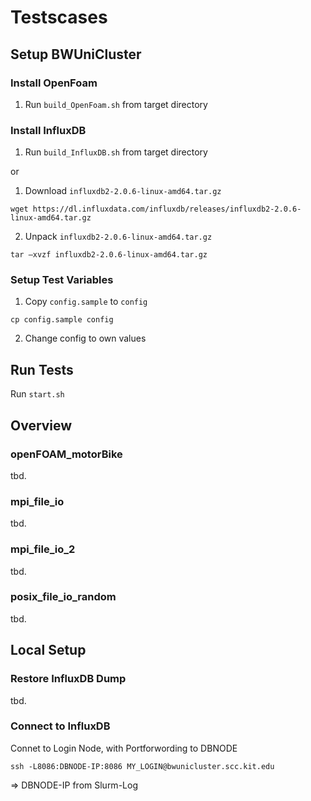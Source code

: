 # Testscases

## Setup BWUniCluster

### Install OpenFoam

1. Run `build_OpenFoam.sh` from target directory

### Install InfluxDB

1. Run `build_InfluxDB.sh` from target directory

or

1. Download `influxdb2-2.0.6-linux-amd64.tar.gz`

```shell
wget https://dl.influxdata.com/influxdb/releases/influxdb2-2.0.6-linux-amd64.tar.gz
```
2. Unpack `influxdb2-2.0.6-linux-amd64.tar.gz`

```shell
tar –xvzf influxdb2-2.0.6-linux-amd64.tar.gz
```

### Setup Test Variables 

1. Copy `config.sample` to `config`

```shell
cp config.sample config
```

2. Change config to own values


## Run Tests

Run `start.sh`


## Overview 
### openFOAM_motorBike
tbd.
### mpi_file_io
tbd.
### mpi_file_io_2
tbd.
### posix_file_io_random
tbd.


## Local Setup

### Restore InfluxDB Dump

tbd.

### Connect to InfluxDB

Connet to Login Node, with Portforwording to DBNODE

```shell
ssh -L8086:DBNODE-IP:8086 MY_LOGIN@bwunicluster.scc.kit.edu
```
=> DBNODE-IP from Slurm-Log



